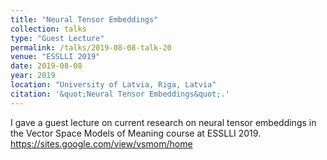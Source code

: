 ```yaml
---
title: "Neural Tensor Embeddings"
collection: talks
type: "Guest Lecture"
permalink: /talks/2019-08-08-talk-20
venue: "ESSLLI 2019"
date: 2019-08-08
year: 2019
location: "University of Latvia, Riga, Latvia"
citation: '&quot;Neural Tensor Embeddings&quot;.'
---
```


I gave a guest lecture on current research on neural tensor embeddings in the Vector Space Models of Meaning course at ESSLLI 2019.  https://sites.google.com/view/vsmom/home
